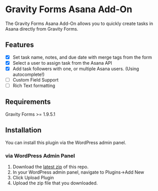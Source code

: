 # Gravity Forms Asana Add-On

The Gravity Forms Asana Add-On allows you to quickly create tasks in Asana directly from Gravity Forms.

## Features

- [x] Set task name, notes, and due date with merge tags from the form
- [x] Select a user to assign task from the Asana API
- [x] Add task followers with one, or multiple Asana users. (Using autocomplete!)
- [ ] Custom Field Support
- [ ] Rich Text formatting

## Requirements

Gravity Forms &gt;= 1.9.5.1

## Installation

You can install this plugin via the WordPress admin panel.

### via WordPress Admin Panel

1. Download the [latest zip](#) of this repo.
2. In your WordPress admin panel, navigate to Plugins->Add New
3. Click Upload Plugin
4. Upload the zip file that you downloaded.
